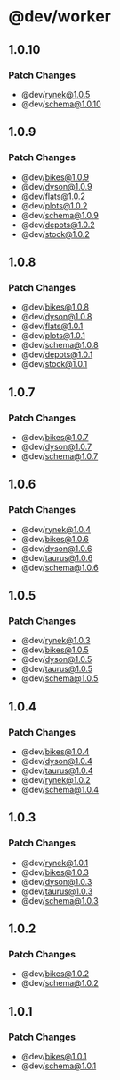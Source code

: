 # @dev/worker

## 1.0.10

### Patch Changes

- @dev/rynek@1.0.5
- @dev/schema@1.0.10

## 1.0.9

### Patch Changes

- @dev/bikes@1.0.9
- @dev/dyson@1.0.9
- @dev/flats@1.0.2
- @dev/plots@1.0.2
- @dev/schema@1.0.9
- @dev/depots@1.0.2
- @dev/stock@1.0.2

## 1.0.8

### Patch Changes

- @dev/bikes@1.0.8
- @dev/dyson@1.0.8
- @dev/flats@1.0.1
- @dev/plots@1.0.1
- @dev/schema@1.0.8
- @dev/depots@1.0.1
- @dev/stock@1.0.1

## 1.0.7

### Patch Changes

- @dev/bikes@1.0.7
- @dev/dyson@1.0.7
- @dev/schema@1.0.7

## 1.0.6

### Patch Changes

- @dev/rynek@1.0.4
- @dev/bikes@1.0.6
- @dev/dyson@1.0.6
- @dev/taurus@1.0.6
- @dev/schema@1.0.6

## 1.0.5

### Patch Changes

- @dev/rynek@1.0.3
- @dev/bikes@1.0.5
- @dev/dyson@1.0.5
- @dev/taurus@1.0.5
- @dev/schema@1.0.5

## 1.0.4

### Patch Changes

- @dev/bikes@1.0.4
- @dev/dyson@1.0.4
- @dev/taurus@1.0.4
- @dev/rynek@1.0.2
- @dev/schema@1.0.4

## 1.0.3

### Patch Changes

- @dev/rynek@1.0.1
- @dev/bikes@1.0.3
- @dev/dyson@1.0.3
- @dev/taurus@1.0.3
- @dev/schema@1.0.3

## 1.0.2

### Patch Changes

- @dev/bikes@1.0.2
- @dev/schema@1.0.2

## 1.0.1

### Patch Changes

- @dev/bikes@1.0.1
- @dev/schema@1.0.1
